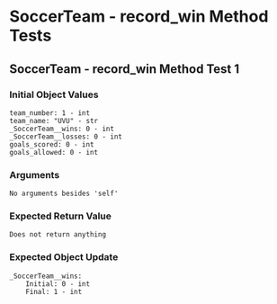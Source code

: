 # SoccerTeam - record_win Method Tests

## SoccerTeam - record_win Method Test 1

### Initial Object Values
````
team_number: 1 - int
team_name: "UVU" - str
_SoccerTeam__wins: 0 - int
_SoccerTeam__losses: 0 - int
goals_scored: 0 - int
goals_allowed: 0 - int
````

### Arguments
````
No arguments besides 'self'
````

### Expected Return Value
````
Does not return anything
````

### Expected Object Update
````
_SoccerTeam__wins:
	Initial: 0 - int
	Final: 1 - int
````

